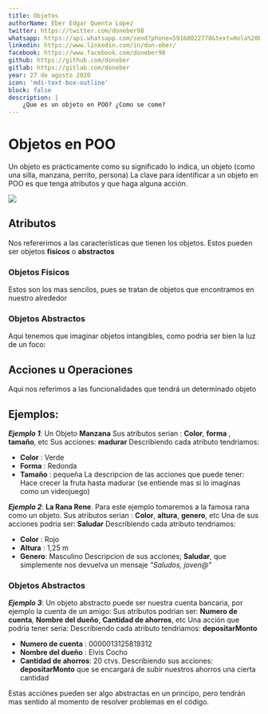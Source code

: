 ```yaml
---
title: Objetos
authorName: Eber Edgar Quenta Lopez
twitter: https://twitter.com/doneber98
whatsapp: https://api.whatsapp.com/send?phone=59168022770&text=Hola%20Eber
linkedin: https://www.linkedin.com/in/don-eber/
facebook: https://www.facebook.com/doneber98
github: https://github.com/doneber
gitlab: https://gitlab.com/doneber
year: 27 de agosto 2020
icon: 'mdi-text-box-outline'
block: false
description: |
    ¿Que es un objeto en POO? ¿Como se come?
---
```


# Objetos en POO
Un objeto es prácticamente como su significado lo indica, un objeto (como una silla, manzana, perrito, persona)
La clave para identificar a un objeto en POO es que tenga atributos y que haga alguna acción.

![](https://entrenamiento-python-basico.readthedocs.io/es/latest/_images/objetos_clases.png)

## Atributos
Nos refererimos a las características que tienen los objetos.
Estos pueden ser  objetos **fisicos** o **abstractos**
### Objetos Físicos
Estos son los mas sencilos, pues se tratan de objetos que encontramos en nuestro alrededor
### Objetos Abstractos
Aqui tenemos que imaginar objetos intangibles, como podria ser bien la luz de un foco:
## Acciones u Operaciones
Aqui nos referimos a las funcionalidades que tendrá un determinado objeto

## Ejemplos:
***Ejemplo 1***:
Un Objeto **Manzana**
Sus atributos serian : **Color**, **forma** , **tamaño**, etc
Sus acciones: **madurar**
Describiendo cada atributo tendriamos:
- **Color** : Verde
- **Forma** : Redonda
- **Tamaño** : pequeña
La descripcion de las acciones que puede tener:
Hace  crecer la fruta hasta madurar (se entiende mas si lo imaginas como un videojuego)

***Ejemplo 2***:
 **La Rana Rene**. Para este ejemplo tomaremos a la famosa rana como un objeto.
Sus atributos serian : **Color**, **altura**, **genero**, etc
Una de sus acciones podria ser: **Saludar**
Describiendo cada atributo tendriamos:
- **Color** : Rojo
- **Altura** : 1,25 m
- **Genero**: Masculino
Descripcion de sus acciones;
**Saludar**, que simplemente nos devuelva un mensaje *"Saludos, joven@"*
### Objetos Abstractos
***Ejemplo 3***:
Un objeto abstracto puede ser nuestra cuenta bancaria, por ejemplo la cuenta de un amigo:
Sus atributos podrian ser: **Numero de cuenta**, **Nombre del dueño**, **Cantidad de ahorros**, etc
Una acción que podria tener seria:
Describiendo cada atributo tendriamos: **depositarMonto**
- **Numero de cuenta** : 0000013125819312
- **Nombre del dueño** : Elvis Cocho
- **Cantidad de ahorros**: 20 ctvs.
Describiendo sus acciones:
**depositarMonto** que se encargará de subir nuestros ahorros una cierta cantidad

Estas acciónes pueden ser algo abstractas en un principo, pero tendrán mas sentido al momento de resolver problemas en el código.
